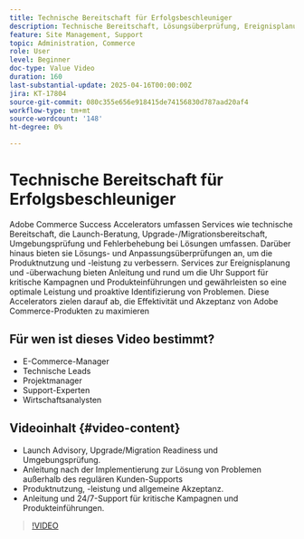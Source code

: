 ```yaml
---
title: Technische Bereitschaft für Erfolgsbeschleuniger
description: Technische Bereitschaft, Lösungsüberprüfung, Ereignisplanung und 24/7-Überwachung mit Adobe Commerce Success Accelerator für optimale Leistung.
feature: Site Management, Support
topic: Administration, Commerce
role: User
level: Beginner
doc-type: Value Video
duration: 160
last-substantial-update: 2025-04-16T00:00:00Z
jira: KT-17804
source-git-commit: 080c355e656e918415de74156830d787aad20af4
workflow-type: tm+mt
source-wordcount: '148'
ht-degree: 0%

---
```



# Technische Bereitschaft für Erfolgsbeschleuniger

Adobe Commerce Success Accelerators umfassen Services wie technische Bereitschaft, die Launch-Beratung, Upgrade-/Migrationsbereitschaft, Umgebungsprüfung und Fehlerbehebung bei Lösungen umfassen. Darüber hinaus bieten sie Lösungs- und Anpassungsüberprüfungen an, um die Produktnutzung und -leistung zu verbessern. Services zur Ereignisplanung und -überwachung bieten Anleitung und rund um die Uhr Support für kritische Kampagnen und Produkteinführungen und gewährleisten so eine optimale Leistung und proaktive Identifizierung von Problemen. Diese Accelerators zielen darauf ab, die Effektivität und Akzeptanz von Adobe Commerce-Produkten zu maximieren

## Für wen ist dieses Video bestimmt?

* E-Commerce-Manager
* Technische Leads
* Projektmanager
* Support-Experten
* Wirtschaftsanalysten

## Videoinhalt {#video-content}

* Launch Advisory, Upgrade/Migration Readiness und Umgebungsprüfung.
* Anleitung nach der Implementierung zur Lösung von Problemen außerhalb des regulären Kunden-Supports
* Produktnutzung, -leistung und allgemeine Akzeptanz.
* Anleitung und 24/7-Support für kritische Kampagnen und Produkteinführungen.

>[!VIDEO](https://video.tv.adobe.com/v/3457655/?learn=on&enablevpops)
